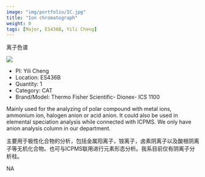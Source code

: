 ```yaml
---
image: "img/portfolio/IC.jpg"
title: "Ion chromatograph"
weight: 0
tags: [Major, ES436B, Yili Cheng]
---
```


离子色谱

<!--more-->

![]("../../img/portfolio/IC.jpg")

- PI: Yili Cheng
- Location: ES436B
- Quantity: 1
- Category: CAT
- Brand/Model: Thermo Fisher Scientific- Dionex- ICS 1100

Mainly used for the analyzing of polar compound with metal ions, ammonium ion, halogen anion or acid anion. It could also be used in elemental speciation analysis while connected with ICPMS. We only have anion analysis column  in our department.

主要用于极性化合物的分析，包括金属阳离子，铵离子，卤素阴离子以及酸根阴离子等无机化合物。也可与ICPMS联用进行元素形态分析。我系目前仅有阴离子分析柱。

NA
